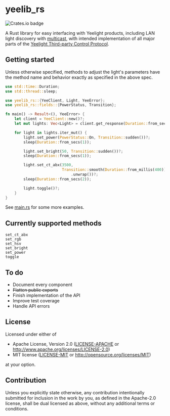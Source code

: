 # yeelib_rs

![Crates.io badge](https://img.shields.io/crates/v/yeelib_rs?style=flat-square)

A Rust library for easy interfacing with Yeelight products, including LAN light discovery
with [multicast](https://en.wikipedia.org/wiki/Multicast), with intended implementation of all major parts of
the [Yeelight Third-party Control Protocol](https://www.yeelight.com/en_US/developer).

## Getting started

Unless otherwise specified, methods to adjust the light's parameters have the method name and behavior exactly as
specified in the above spec.

```rust
use std::time::Duration;
use std::thread::sleep;

use yeelib_rs::{YeeClient, Light, YeeError};
use yeelib_rs::fields::{PowerStatus, Transition};

fn main() -> Result<(), YeeError> {
    let client = YeeClient::new()?;
    let mut lights: Vec<Light> = client.get_response(Duration::from_secs(1));

    for light in lights.iter_mut() {
        light.set_power(PowerStatus::On, Transition::sudden())?;
        sleep(Duration::from_secs(1));

        light.set_bright(50, Transition::sudden())?;
        sleep(Duration::from_secs(1));

        light.set_ct_abx(3500,
                         Transition::smooth(Duration::from_millis(400))
                             .unwrap())?;
        sleep(Duration::from_secs(2));

        light.toggle()?;
    }
}

```

See [main.rs](src/bin/main.rs) for some more examples.

## Currently supported methods

```
set_ct_abx
set_rgb
set_hsv
set_bright
set_power
toggle
```

## To do

- Document every component
- ~~Flatten public exports~~
- Finish implementation of the API
- Improve test coverage
- Handle API errors

## License

Licensed under either of

* Apache License, Version 2.0
  ([LICENSE-APACHE](LICENSE-APACHE) or http://www.apache.org/licenses/LICENSE-2.0)
* MIT license
  ([LICENSE-MIT](LICENSE-MIT) or http://opensource.org/licenses/MIT)

at your option.

## Contribution

Unless you explicitly state otherwise, any contribution intentionally submitted for inclusion in the work by you, as
defined in the Apache-2.0 license, shall be dual licensed as above, without any additional terms or conditions.
